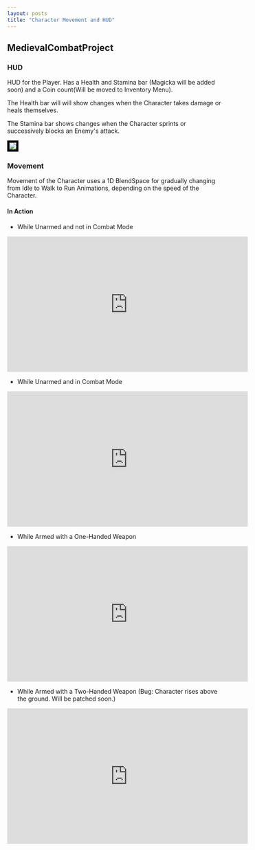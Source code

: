 ```yaml
---
layout: posts
title: "Character Movement and HUD"
---
```



## MedievalCombatProject

### HUD
HUD for the Player. Has a Health and Stamina bar (Magicka will be added soon) and a Coin count(Will be moved to Inventory Menu).

The Health bar will will show changes when the Character takes damage or heals themselves.

The Stamina bar shows changes when the Character sprints or successively blocks an Enemy's attack.

<img src = "/postassets/Basic HUD.png"  style="border:5px solid black">

<!-- <blockquote class="imgur-embed-pub" lang="en" data-id="SFPNkGe"><a href="https://imgur.com/SFPNkGe">View post on imgur.com</a></blockquote><script async src="//s.imgur.com/min/embed.js" charset="utf-8"></script> -->

### Movement

Movement of the Character uses a 1D BlendSpace for gradually changing from Idle to Walk to Run Animations, 
    depending on the speed of the Character.

#### In Action 

- While Unarmed and not in Combat Mode
<iframe src="https://www.youtube.com/embed/vVXSP_3Dkjk" width="560" height="315" frameborder="0"> </iframe> 

- While Unarmed and in Combat Mode
<iframe src="https://www.youtube.com/embed/DEbCmu_ghQM" width="560" height="315" frameborder="0"> </iframe> 

- While Armed with a One-Handed Weapon
<iframe src="https://www.youtube.com/embed/pOGELCzg5UA" width="560" height="315" frameborder="0"> </iframe> 

- While Armed with a Two-Handed Weapon (Bug: Character rises above the ground. Will be patched soon.)
<iframe src="https://www.youtube.com/embed/jpWaXgGB_vg" width="560" height="315" frameborder="0"> </iframe> 